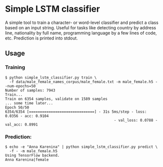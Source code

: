 # Simple LSTM classifier

A simple tool to train a character- or word-level classifier and predict a class based on an input string. Useful for tasks like detecting country by address line, nationality by full name, programming language by a few lines of code, etc. Prediction is printed into stdout.

## Usage

### Training

```
$ python simple_lstm_classifier.py train \
  -f data/male_female_names_corpus/male_female.txt -m male_female.h5 --num-epochs=50
Number of samples: 7943
Train...
Train on 6354 samples, validate on 1589 samples
... some time later...
Epoch 50/50
6354/6354 [==============================] - 31s 5ms/step - loss: 0.0356 - acc: 0.9104
                                                  - val_loss: 0.0788 - val_acc: 0.8991
```

### Prediction:

```
$ echo -e "Anna Karenina" | python simple_lstm_classifier.py predict \
  -f - -m male_female.h5 
Using TensorFlow backend.
Anna Karenina|female
```
